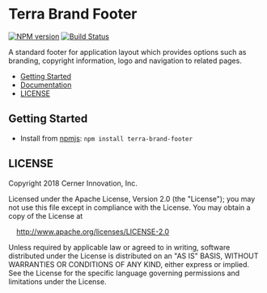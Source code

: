 # Terra Brand Footer


[![NPM version](http://img.shields.io/npm/v/terra-brand-footer.svg)](https://www.npmjs.org/package/terra-brand-footer)
[![Build Status](https://travis-ci.org/cerner/terra-framework.svg?branch=master)](https://travis-ci.org/cerner/terra-framework)

A standard footer for application layout which provides options such as branding, copyright information, logo and navigation to
related pages.

- [Getting Started](#getting-started)
- [Documentation](https://github.com/cerner/terra-framework/tree/master/packages/terra-brand-footer/docs)
- [LICENSE](#license)

## Getting Started

- Install from [npmjs](https://www.npmjs.com): `npm install terra-brand-footer`

## LICENSE

Copyright 2018 Cerner Innovation, Inc.

Licensed under the Apache License, Version 2.0 (the "License"); you may not use this file except in compliance with the License. You may obtain a copy of the License at

&nbsp;&nbsp;&nbsp;&nbsp;http://www.apache.org/licenses/LICENSE-2.0

Unless required by applicable law or agreed to in writing, software distributed under the License is distributed on an "AS IS" BASIS, WITHOUT WARRANTIES OR CONDITIONS OF ANY KIND, either express or implied. See the License for the specific language governing permissions and limitations under the License.
